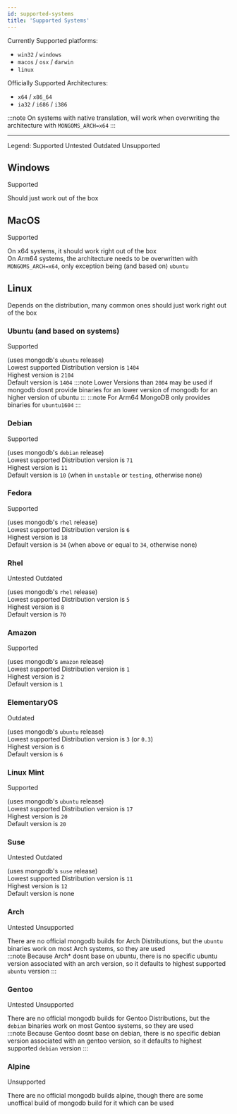 ```yaml
---
id: supported-systems
title: 'Supported Systems'
---
```


Currently Supported platforms:
<!--Platfrom taken from "MongoBinaryDownloadUrl.get*"-->
- `win32` / `windows`
- `macos` / `osx` / `darwin`
- `linux`

Officially Supported Architectures:
<!--Platfrom taken from "MongoBinaryDownloadUrl.translateArch"-->
- `x64` / `x86_64`
- `ia32` / `i686` / `i386`

:::note
On systems with native translation, will work when overwriting the architecture with `MONGOMS_ARCH=x64`
:::

---

Legend: <span class="badge badge--success">Supported</span> <span class="badge badge--warning">Untested</span> <span class="badge badge--warning">Outdated</span> <span class="badge badge--danger">Unsupported</span>

## Windows

<span class="badge badge--success">Supported</span>

Should just work out of the box

## MacOS

<span class="badge badge--success">Supported</span>

On x64 systems, it should work right out of the box<br/>
On Arm64 systems, the architecture needs to be overwritten with `MONGOMS_ARCH=x64`, only exception being (and based on) `ubuntu`

## Linux

Depends on the distribution, many common ones should just work right out of the box

### Ubuntu (and based on systems)

<span class="badge badge--success">Supported</span>

(uses mongodb's `ubuntu` release)<br/>
Lowest supported Distribution version is `1404`<br/>
Highest version is `2104`<br/>
Default version is `1404`
:::note
Lower Versions than `2004` may be used if mongodb dosnt provide binaries for an lower version of mongodb for an higher version of ubuntu
:::
:::note
For Arm64 MongoDB only provides binaries for `ubuntu1604`
:::

### Debian

<span class="badge badge--success">Supported</span>

(uses mongodb's `debian` release)<br/>
Lowest supported Distribution version is `71`<br/>
Highest version is `11`<br/>
Default version is `10` (when in `unstable` or `testing`, otherwise none)

### Fedora

<span class="badge badge--success">Supported</span>

(uses mongodb's `rhel` release)<br/>
Lowest supported Distribution version is `6`<br/>
Highest version is `18`<br/>
Default version is `34` (when above or equal to `34`, otherwise none)

### Rhel

<span class="badge badge--warning">Untested</span> <span class="badge badge--warning">Outdated</span>

(uses mongodb's `rhel` release)<br/>
Lowest supported Distribution version is `5`<br/>
Highest version is `8`<br/>
Default version is `70`

### Amazon

<span class="badge badge--success">Supported</span>

(uses mongodb's `amazon` release)<br/>
Lowest supported Distribution version is `1`<br/>
Highest version is `2`<br/>
Default version is `1`

### ElementaryOS

<span class="badge badge--warning">Outdated</span>

(uses mongodb's `ubuntu` release)<br/>
Lowest supported Distribution version is `3` (or `0.3`)<br/>
Highest version is `6`<br/>
Default version is `6`

### Linux Mint

<span class="badge badge--success">Supported</span>

(uses mongodb's `ubuntu` release)<br/>
Lowest supported Distribution version is `17`<br/>
Highest version is `20`<br/>
Default version is `20`

### Suse

<span class="badge badge--warning">Untested</span> <span class="badge badge--warning">Outdated</span>

(uses mongodb's `suse` release)<br/>
Lowest supported Distribution version is `11`<br/>
Highest version is `12`<br/>
Default version is none

### Arch

<span class="badge badge--warning">Untested</span> <span class="badge badge--danger">Unsupported</span>

There are no official mongodb builds for Arch Distributions, but the `ubuntu` binaries work on most Arch systems, so they are used<br/>
:::note
Because Arch* dosnt base on ubuntu, there is no specific ubuntu version associated with an arch version, so it defaults to highest supported `ubuntu` version
:::

### Gentoo

<span class="badge badge--warning">Untested</span> <span class="badge badge--danger">Unsupported</span>

There are no official mongodb builds for Gentoo Distributions, but the `debian` binaries work on most Gentoo systems, so they are used<br/>
:::note
Because Gentoo dosnt base on debian, there is no specific debian version associated with an gentoo version, so it defaults to highest supported `debian` version
:::

### Alpine

<span class="badge badge--danger">Unsupported</span>

There are no official mongodb builds alpine, though there are some unoffical build of mongodb build for it which can be used
